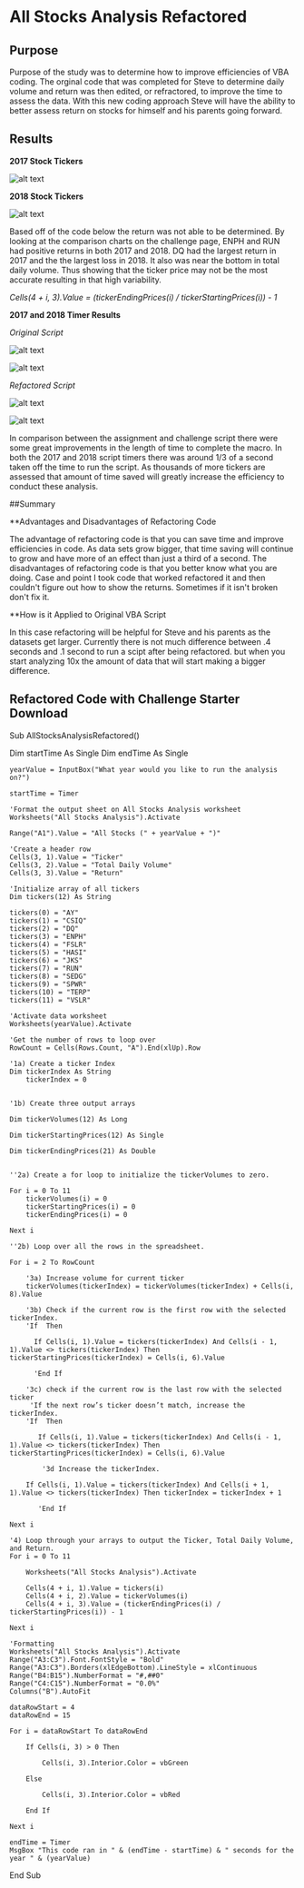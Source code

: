 # All Stocks Analysis Refactored

## Purpose 

Purpose of the study was to determine how to improve efficiencies of VBA coding. The orginal code that was completed for Steve to determine daily volume and return was then edited, or refractored, to improve the time to assess the data. With this new coding approach Steve will have the ability to better assess return on stocks for himself and his parents going forward.

## Results


**2017 Stock Tickers**

![alt text](https://github.com/CCoelho372/stock-analysis/blob/main/Challenge%202%20Ticker%20Chart_2017.png)

**2018 Stock Tickers**

![alt text](https://github.com/CCoelho372/stock-analysis/blob/main/Challenge%202%20Ticker%20Chart_2018.png)

 Based off of the code below the return was not able to be determined. By looking at the comparison charts on the challenge page, ENPH and RUN had positive returns in both 2017 and 2018. DQ had the largest return in 2017 and the the largest loss in 2018. It also was near the bottom in total daily volume. Thus showing that the ticker price may not be the most accurate resulting in that high variability.

  *Cells(4 + i, 3).Value = (tickerEndingPrices(i) / tickerStartingPrices(i)) - 1*


**2017 and 2018 Timer Results**

  *Original Script*

  ![alt text](https://github.com/CCoelho372/stock-analysis/blob/main/Assignment%202%20Ticker%20Chart_2017.png)

  ![alt text](https://github.com/CCoelho372/stock-analysis/blob/main/Assignment%202%20Ticker%20Chart_2018.png)

  *Refactored Script*

  ![alt text](https://github.com/CCoelho372/stock-analysis/blob/main/Challenge%202%20Ticker%20Timer_2017.png)

  ![alt text](https://github.com/CCoelho372/stock-analysis/blob/main/Challenge%202%20Ticker%20Timer_2018.png)

In comparison between the assignment and challenge script there were some great improvements in the length of time to complete the macro. In both the 2017 and 2018 script timers there was around 1/3 of a second taken off the time to run the script. As thousands of more tickers are assessed that amount of time saved will greatly increase the efficiency to conduct these analysis. 

##Summary

**Advantages and Disadvantages of Refactoring Code

The advantage of refactoring code is that you can save time and improve efficiencies in code. As data sets grow bigger, that time saving will continue to grow and have more of an effect than just a third of a second. The disadvantages of refactoring code is that you better know what you are doing. Case and point I took code that worked refactored it and then couldn't figure out how to show the returns. Sometimes if it isn't broken don't fix it.

**How is it Applied to Original VBA Script

In this case refactoring will be helpful for Steve and his parents as the datasets get larger. Currently there is not much difference between .4 seconds and .1 second to run a scipt after being refactored. but when you start analyzing 10x the amount of data that will start making a bigger difference.


## Refactored Code with Challenge Starter Download


Sub AllStocksAnalysisRefactored()

Dim startTime As Single
    Dim endTime  As Single

    yearValue = InputBox("What year would you like to run the analysis on?")

    startTime = Timer
    
    'Format the output sheet on All Stocks Analysis worksheet
    Worksheets("All Stocks Analysis").Activate
    
    Range("A1").Value = "All Stocks (" + yearValue + ")"
    
    'Create a header row
    Cells(3, 1).Value = "Ticker"
    Cells(3, 2).Value = "Total Daily Volume"
    Cells(3, 3).Value = "Return"

    'Initialize array of all tickers
    Dim tickers(12) As String
    
    tickers(0) = "AY"
    tickers(1) = "CSIQ"
    tickers(2) = "DQ"
    tickers(3) = "ENPH"
    tickers(4) = "FSLR"
    tickers(5) = "HASI"
    tickers(6) = "JKS"
    tickers(7) = "RUN"
    tickers(8) = "SEDG"
    tickers(9) = "SPWR"
    tickers(10) = "TERP"
    tickers(11) = "VSLR"
    
    'Activate data worksheet
    Worksheets(yearValue).Activate
    
    'Get the number of rows to loop over
    RowCount = Cells(Rows.Count, "A").End(xlUp).Row
    
    '1a) Create a ticker Index
    Dim tickerIndex As String
        tickerIndex = 0
    

    '1b) Create three output arrays
    
    Dim tickerVolumes(12) As Long
    
    Dim tickerStartingPrices(12) As Single
    
    Dim tickerEndingPrices(21) As Double
    
       
    ''2a) Create a for loop to initialize the tickerVolumes to zero.
    
    For i = 0 To 11
        tickerVolumes(i) = 0
        tickerStartingPrices(i) = 0
        tickerEndingPrices(i) = 0
    
    Next i
    
    ''2b) Loop over all the rows in the spreadsheet.
    
    For i = 2 To RowCount
    
        '3a) Increase volume for current ticker
        tickerVolumes(tickerIndex) = tickerVolumes(tickerIndex) + Cells(i, 8).Value
        
        '3b) Check if the current row is the first row with the selected tickerIndex.
        'If  Then
            
          If Cells(i, 1).Value = tickers(tickerIndex) And Cells(i - 1, 1).Value <> tickers(tickerIndex) Then tickerStartingPrices(tickerIndex) = Cells(i, 6).Value
            
          'End If
        
        '3c) check if the current row is the last row with the selected ticker
         'If the next row’s ticker doesn’t match, increase the tickerIndex.
        'If  Then
            
           If Cells(i, 1).Value = tickers(tickerIndex) And Cells(i - 1, 1).Value <> tickers(tickerIndex) Then tickerStartingPrices(tickerIndex) = Cells(i, 6).Value
            
            '3d Increase the tickerIndex.
                
        If Cells(i, 1).Value = tickers(tickerIndex) And Cells(i + 1, 1).Value <> tickers(tickerIndex) Then tickerIndex = tickerIndex + 1
        
           'End If
    
    Next i
    
    '4) Loop through your arrays to output the Ticker, Total Daily Volume, and Return.
    For i = 0 To 11
        
        Worksheets("All Stocks Analysis").Activate
        
        Cells(4 + i, 1).Value = tickers(i)
        Cells(4 + i, 2).Value = tickerVolumes(i)
        Cells(4 + i, 3).Value = (tickerEndingPrices(i) / tickerStartingPrices(i)) - 1
                
    Next i
    
    'Formatting
    Worksheets("All Stocks Analysis").Activate
    Range("A3:C3").Font.FontStyle = "Bold"
    Range("A3:C3").Borders(xlEdgeBottom).LineStyle = xlContinuous
    Range("B4:B15").NumberFormat = "#,##0"
    Range("C4:C15").NumberFormat = "0.0%"
    Columns("B").AutoFit

    dataRowStart = 4
    dataRowEnd = 15

    For i = dataRowStart To dataRowEnd
        
        If Cells(i, 3) > 0 Then
            
            Cells(i, 3).Interior.Color = vbGreen
            
        Else
        
            Cells(i, 3).Interior.Color = vbRed
            
        End If
        
    Next i
 
    endTime = Timer
    MsgBox "This code ran in " & (endTime - startTime) & " seconds for the year " & (yearValue)

End Sub
